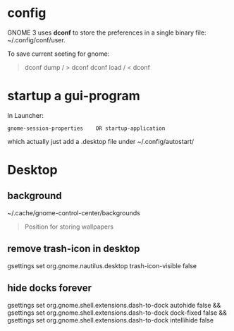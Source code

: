 # config
GNOME 3 uses **dconf** to store the preferences in a single binary file:
~/.config/conf/user. 

To save current seeting for gnome:
>   dconf dump / > dconf
>   dconf load / < dconf


# startup a gui-program
In Launcher:
```
gnome-session-properties    OR startup-application
```
which actually just add a .desktop file under ~/.config/autostart/


# Desktop

## background
~/.cache/gnome-control-center/backgrounds
>   Position for storing wallpapers

## remove trash-icon in desktop
gsettings set org.gnome.nautilus.desktop trash-icon-visible false

## hide docks forever
gsettings set org.gnome.shell.extensions.dash-to-dock autohide false && gsettings set org.gnome.shell.extensions.dash-to-dock dock-fixed false && gsettings set org.gnome.shell.extensions.dash-to-dock intellihide false
